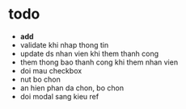 # todo
- **add**
- validate khi nhap thong tin
- update ds nhan vien khi them thanh cong
- them thong bao thanh cong khi them nhan vien
- doi mau checkbox
- nut bo chon
- an hien phan da chon, bo chon
- doi modal sang kieu ref

